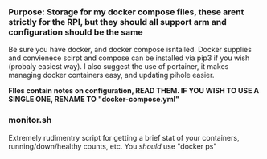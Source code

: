 ### Purpose: Storage for my docker compose files, these arent strictly for the RPI, but they should all support arm and configuration should be the same

Be sure you have docker, and docker compose isntalled. Docker supplies and convienece scirpt and compose can be installed via pip3 if you wish (probaly easiest way).
I also suggest the use of portainer, it makes managing docker containers easy, and updating pihole easier. 

**FIles contain notes on configuration, READ THEM. IF YOU WISH TO USE A SINGLE ONE, RENAME TO "docker-compose.yml"**

### monitor.sh
Extremely rudimentry script for getting a brief stat of your containers, running/down/healthy counts, etc. You *should* use "docker ps"
